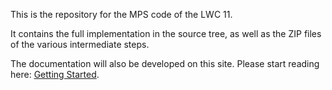 This is the repository for the MPS code of the LWC 11.

It contains the full implementation in the source tree, as well as the ZIP files of the various intermediate steps.

The documentation will also be developed on this site. Please start reading here: [Getting Started](http://code.google.com/p/mps-lwc11/wiki/GettingStarted).
